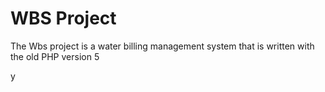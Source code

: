 <h1> WBS Project </h1>
<p> The Wbs project is a water
 billing management system
 that is written with the old PHP version 5
</p>y
